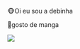 🐵Oi eu sou a debinha

🥭gosto de manga

![](https://media.tenor.com/wF55xXojk2cAAAAd/macaco-ouvindo-musica-macaco.gif)

